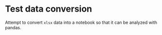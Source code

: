 # Test data conversion

Attempt to convert `xlsx` data into a notebook so that it can be analyzed with pandas.
